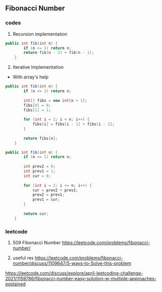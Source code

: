 ## Fibonacci Number
### codes
1. Recursion implementation
```java
public int fib(int n) {
        if (n <= 1) return n;
        return fib(n - 2) + fib(n - 1);
    }
```

2. Iterative Implementation
- With array's help
```java
public int fib(int n) {
        if (n <= 1) return n;
        
        int[] fibs = new int[n + 1];
        fibs[0] = 0;
        fibs[1] = 1;
        
        for (int i = 2; i < n; i++) {
            fibs[i] = fibs[i - 1] + fibs[i - 2];
        }
        
        return fibs[n];
    }
```

```java
public int fib(int n) {
        if (n <= 1) return n;
        
        int prev2 = 0;
        int prev1 = 1;
        int cur = 0;
        
        for (int i = 2; i <= n; i++) {
            cur = prev2 + prev1;
            prev2 = prev1;
            prev1 = cur;
        }
        
        return cur;
    }
```

### leetcode
1. 509 Fibonacci Number
https://leetcode.com/problems/fibonacci-number/

2. useful res
https://leetcode.com/problems/fibonacci-number/discuss/1109647/5-ways-to-Solve-this-problem

https://leetcode.com/discuss/explore/april-leetcoding-challenge-2021/1159786/fibonacci-number-easy-solution-w-multiple-approaches-explained
